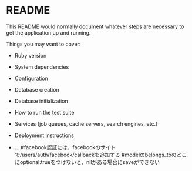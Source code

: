 # README

This README would normally document whatever steps are necessary to get the
application up and running.

Things you may want to cover:

* Ruby version

* System dependencies

* Configuration

* Database creation

* Database initialization

* How to run the test suite

* Services (job queues, cache servers, search engines, etc.)

* Deployment instructions

* ...
#facebook認証には、facebookのサイトで/users/auth/facebook/callbackを追加する
#modelのbelongs_toのとこにoptional:trueをつけないと、nilがある場合にsaveができない